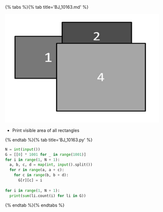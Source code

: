 {% tabs %}{% tab title='BJ_10163.md' %}

![BJ_10163](images/20210305_165449.png)

* Print visible area of all rectangles

{% endtab %}{% tab title='BJ_10163.py' %}

```py
N = int(input())
G = [[0] * 1001 for _ in range(1001)]
for i in range(1, N + 1):
  a, b, c, d = map(int, input().split())
  for r in range(a, a + c):
    for c in range(b, b + d):
      G[r][c] = i

for i in range(1, N + 1):
  print(sum(li.count(i) for li in G))
```

{% endtab %}{% endtabs %}
